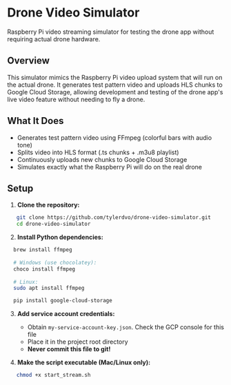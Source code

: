 # Drone Video Simulator

Raspberry Pi video streaming simulator for testing the drone app without requiring actual drone hardware.

## Overview

This simulator mimics the Raspberry Pi video upload system that will run on the actual drone. It generates test pattern video and uploads HLS chunks to Google Cloud Storage, allowing development and testing of the drone app's live video feature without needing to fly a drone.

## What It Does

- Generates test pattern video using FFmpeg (colorful bars with audio tone)
- Splits video into HLS format (.ts chunks + .m3u8 playlist)
- Continuously uploads new chunks to Google Cloud Storage
- Simulates exactly what the Raspberry Pi will do on the real drone


## Setup

1. **Clone the repository:**
```bash
   git clone https://github.com/tylerdvo/drone-video-simulator.git
   cd drone-video-simulator
```

2. **Install Python dependencies:**
```bash
  brew install ffmpeg
  
  # Windows (use chocolatey):
  choco install ffmpeg
  
  # Linux:
  sudo apt install ffmpeg

  pip install google-cloud-storage
```

3. **Add service account credentials:**
   - Obtain `my-service-account-key.json`. Check the GCP console for this file
   - Place it in the project root directory
   - **Never commit this file to git!**

4. **Make the script executable (Mac/Linux only):**
```bash
   chmod +x start_stream.sh
```
